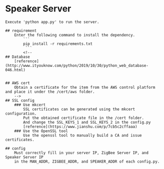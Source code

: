 # Speaker Server
	Execute 'python app.py' to run the server.

	## requirement
		Enter the following command to install the dependency.
			```
			pip install -r requirements.txt
			 ```
			<!--
	## Database
		[reference](http://www.ityouknow.com/python/2019/10/30/python_web_database-046.html)


	## AWS cert
		Obtain a certificate for the item from the AWS control platform and place it under the /cert/aws folder.
		-->
	## SSL config 
		### Use mkcert
			SSL certificates can be generated using the mkcert configuration. 
			Put the obtained certificate file in the /cert folder.
			And change the SSL_KEYS_1 and SSL_KEYS_2 in the config.py
			[reference](https://www.jianshu.com/p/7cb5c2cffaaa)
		### Use the OpenSSL tool
			Use the openssl tool to manually build a CA and issue certificates.

	## config
		Must correctly fill in your server IP, ZigBee Server IP, and Speaker Server IP 
		in the MAN_ADDR, ZIGBEE_ADDR, and SPEAKER_ADDR of each config.py.